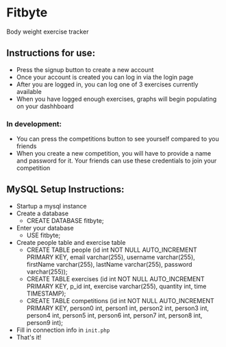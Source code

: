 # Fitbyte
Body weight exercise tracker

## Instructions for use:
* Press the signup button to create a new account
* Once your account is created you can log in via the login page
* After you are logged in, you can log one of 3 exercises currently available
* When you have logged enough exercises, graphs will begin populating on your dashhboard
### In development:
* You can press the competitions button to see yourself compared to you friends
* When you create a new competition, you will have to provide a name and password for it. Your friends can use these credentials to join your competition

## MySQL Setup Instructions:
* Startup a mysql instance
* Create a database 
  * CREATE DATABASE fitbyte;
* Enter your database 
  * USE fitbyte;
* Create people table and exercise table
  * CREATE TABLE people (id int NOT NULL AUTO_INCREMENT PRIMARY KEY, email varchar(255), username varchar(255), firstName varchar(255), lastName varchar(255), password varchar(255));
  * CREATE TABLE exercises (id int NOT NULL AUTO_INCREMENT PRIMARY KEY, p_id int, exercise varchar(255), quantity int, time TIMESTAMP);
  * CREATE TABLE competitions (id int NOT NULL AUTO_INCREMENT PRIMARY KEY, person0 int, person1 int, person2 int, person3 int, person4 int, person5 int, person6 int, person7 int, person8 int, person9 int);
* Fill in connection info in `init.php`
* That's it!

